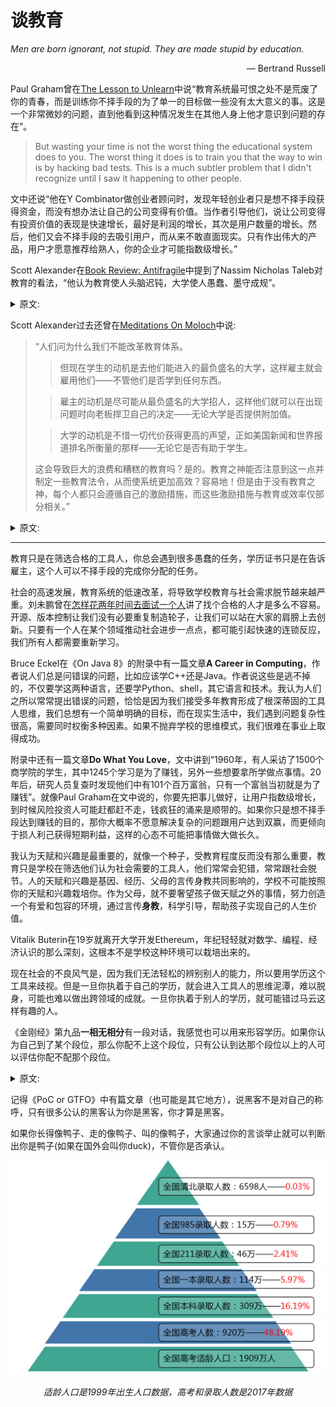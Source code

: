 # 谈教育

*Men are born ignorant, not stupid. They are made stupid by education.*
<p align="right">― Bertrand Russell</p>

Paul Graham曾在[The Lesson to Unlearn](http://paulgraham.com/lesson.html)中说“教育系统最可恨之处不是荒废了你的青春，而是训练你不择手段的为了单一的目标做一些没有太大意义的事。这是一个非常微妙的问题，直到他看到这种情况发生在其他人身上他才意识到问题的存在”。

>But wasting your time is not the worst thing the educational system does to you. The worst thing it does is to train you that the way to win is by hacking bad tests. This is a much subtler problem that I didn't recognize until I saw it happening to other people.

文中还说“他在Y Combinator做创业者顾问时，发现年轻创业者只是想不择手段获得资金，而没有想办法让自己的公司变得有价值。当作者引导他们，说让公司变得有投资价值的表现是快速增长，最好是利润的增长，其次是用户数量的增长。然后，他们又会不择手段的去吸引用户，而从来不敢直面现实。只有作出伟大的产品，用户才愿意推荐给熟人，你的企业才可能指数级增长。”


Scott Alexander在[Book Review: Antifragile](https://astralcodexten.substack.com/p/book-review-antifragile)中提到了Nassim Nicholas Taleb对教育的看法，“他认为教育使人头脑迟钝，大学使人愚蠢、墨守成规”。

<details>
 <summary>原文:</summary>
>I'm not comfortable applying the full connotations of "anti-intellectual" to Taleb, so let's just say he...hates intellectuals a lot. He thinks schooling dulls the mind, college makes people stupid and conformist, and theory is fragile - it's an attempt to shoehorn the complexity of the world into a single formal system, then deny any possibility of black swans/outside-the-system events, then collapse when they inevitably happen. Far better to learn in the school of hard knocks, encountering the real world in all its complexity.
</details>

Scott Alexander过去还曾在[Meditations On Moloch](https://slatestarcodex.com/2014/07/30/meditations-on-moloch/)中说:

>“人们问为什么我们不能改革教育体系。
>
>>但现在学生的动机是去他们能进入的最负盛名的大学，这样雇主就会雇用他们——不管他们是否学到任何东西。
>
>>雇主的动机是尽可能从最负盛名的大学招人，这样他们就可以在出现问题时向老板捍卫自己的决定——无论大学是否提供附加值。
>
>>大学的动机是不惜一切代价获得更高的声望，正如美国新闻和世界报道排名所衡量的那样——无论它是否有助于学生。
>
>这会导致巨大的浪费和糟糕的教育吗？是的。教育之神能否注意到这一点并制定一些教育法令，从而使系统更加高效？容易地！但是由于没有教育之神，每个人都只会遵循自己的激励措施，而这些激励措施与教育或效率仅部分相关。”

<details>
 <summary>原文:</summary>
>People ask why we can’t reform the education system. But right now students’ incentive is to go to the most prestigious college they can get into so employers will hire them – whether or not they learn anything. Employers’ incentive is to get students from the most prestigious college they can so that they can defend their decision to their boss if it goes wrong – whether or not the college provides value added. And colleges’ incentive is to do whatever it takes to get more prestige, as measured in US News and World Report rankings – whether or not it helps students. Does this lead to huge waste and poor education? Yes. Could the Education God notice this and make some Education Decrees that lead to a vastly more efficient system? Easily! But since there’s no Education God everybody is just going to follow their own incentives, which are only partly correlated with education or efficiency.
</details>

------

教育只是在筛选合格的工具人，你总会遇到很多愚蠢的任务，学历证书只是在告诉雇主，这个人可以不择手段的完成你分配的任务。

社会的高速发展，教育系统的低速改革，将导致学校教育与社会需求脱节越来越严重。刘未鹏曾在[怎样花两年时间去面试一个人](http://mindhacks.cn/2011/11/04/how-to-interview-a-person-for-two-years/)讲了找个合格的人才是多么不容易。开源、版本控制让我们没有必要重复制造轮子，让我们可以站在大家的肩膀上去创新。只要有一个人在某个领域推动社会进步一点点，都可能引起快速的连锁反应，我们所有人都需要重新学习。

Bruce Eckel在《On Java 8》的附录中有一篇文章**A Career in Computing**，作者说人们总是问错误的问题，比如应该学C++还是Java。作者说这些是逃不掉的，不仅要学这两种语言，还要学Python、shell，其它语言和技术。我认为人们之所以常常提出错误的问题，恰恰是因为我们接受多年教育形成了根深蒂固的工具人思维，我们总想有一个简单明确的目标，而在现实生活中，我们遇到问题复杂性很高，需要同时权衡多种因素。如果不抛弃学校的思维模式，我们很难在事业上取得成功。

附录中还有一篇文章**Do What You Love**，文中讲到“1960年，有人采访了1500个商学院的学生，其中1245个学习是为了赚钱，另外一些想要拿所学做点事情。20年后，研究人员复查时发现他们中有101个百万富翁，只有一个富翁当初就是为了赚钱”。就像Paul Graham在文中说的，你要先把事儿做好，让用户指数级增长，到时候风险投资人可能赶都赶不走，钱疯狂的涌来是顺带的。如果你只是想不择手段达到赚钱的目的，那你大概率不愿意解决复杂的问题跟用户达到双赢，而更倾向于损人利己获得短期利益，这样的心态不可能把事情做大做长久。

我认为天赋和兴趣是最重要的，就像一个种子，受教育程度反而没有那么重要，教育只是学校在筛选他们认为社会需要的工具人，他们常常会犯错，常常跟社会脱节。人的天赋和兴趣是基因、经历、父母的言传身教共同影响的，学校不可能按照你的天赋和兴趣栽培你。作为父母，就不要奢望孩子做天赋之外的事情，努力创造一个有爱和包容的环境，通过言传**身教**，科学引导，帮助孩子实现自己的人生价值。

Vitalik Buterin在19岁就离开大学开发Ethereum，年纪轻轻就对数学、编程、经济认识的那么深刻，这根本不是学校这种环境可以栽培出来的。

现在社会的不良风气是，因为我们无法轻松的辨别别人的能力，所以要用学历这个工具来歧视。但是一旦你执着于自己的学历，就会进入工具人的思维泥潭，难以脱身，可能也难以做出跨领域的成就。一旦你执着于别人的学历，就可能错过马云这样有趣的人。

《金刚经》第九品**一相无相分**有一段对话，我感觉也可以用来形容学历。如果你认为自己到了某个段位，那么你配不上这个段位，只有公认到达那个段位以上的人可以评估你配不配那个段位。

<details>
 <summary>原文:</summary>
>“须菩提！于意云何？须陀洹能作是念：我得须陀洹果不？”须菩提言：“不也，世尊！何以故？须陀洹名为入流，而无所入。不入色、声、香、味、触、法，是名须陀洹。”“须菩提！于意云何？斯陀含能作是念：我得斯陀含果不？”须菩提言：“不也，世尊！何以故？斯陀含名一往来，而实无往来，是名斯陀含。”“须菩提！于意云何？阿那含能作是念：我得阿那含果不？”须菩提言：“不也，世尊！何以故？阿那含名为不来，而实无不来，是故名阿那含。”“须菩提！于意云何？阿罗汉能作是念：我得阿罗汉道不？”须菩提言：“不也，世尊！何以故？实无有法名阿罗汉。世尊！若阿罗汉作是念：我得阿罗汉道，即为著我、人、众生、寿者。世尊！佛说我得无诤三昧，人中最为第一，是第一离欲阿罗汉。世尊！我不作是念：我是离欲阿罗汉。世尊！我若作是念：我得阿罗汉道，世尊则不说，须菩提，是乐阿兰那行者。以须菩提实无所行，而名须菩提是乐阿兰那行。”
</details>

记得《PoC or GTFO》中有篇文章（也可能是其它地方），说黑客不是对自己的称呼，只有很多公认的黑客认为你是黑客，你才算是黑客。

如果你长得像鸭子、走的像鸭子、叫的像鸭子，大家通过你的言谈举止就可以判断出你是鸭子(如果在国外会叫你duck)，不管你是否承认。

![](../image/2022-01-19-On-Education/Rank_Pyramid.jpg)

<p align='center'><i>适龄人口是1999年出生人口数据，高考和录取人数是2017年数据</i></p>

